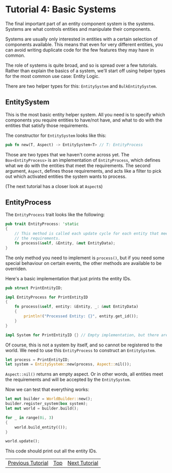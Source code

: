 Tutorial 4: Basic Systems
=========================
The final important part of an entity component system is the systems.
Systems are what controls entities and manipulate their components.

Systems are usually only interested in entities with a certain selection of
components available. This means that even for very different entities, you
can avoid writing duplicate code for the few features they may have in common.

The role of systems is quite broad, and so is spread over a few tutorials.
Rather than explain the basics of a system, we'll start off using helper types
for the most common use case: Entity Logic.

There are two helper types for this: `EntitySystem` and `BulkEntitySystem`.

## EntitySystem

This is the most basic entity helper system. All you need is to specify which
components you require entities to have/not have, and what to do with the
entities that satisfy those requirements.

The constructor for `EntitySystem` looks like this:
```rust
pub fn new(T, Aspect) -> EntitySystem<T> // T: EntityProcess
```
Those are two types that we haven't come across yet. The `Box<EntityProcess>`
is an implementation of `EntityProcess`, which defines what we do with the
entities that meet the requirements. The second argument, `Aspect`, defines
those requirements, and acts like a filter to pick out which activated
entities the system wants to process.

(The next tutorial has a closer look at `Aspect`s)

## EntityProcess

The `EntityProcess` trait looks like the following:
```rust
pub trait EntityProcess: 'static
{
    // This method is called each update cycle for each entity that meets
    // the requirements.
    fn process(&self, &Entity, &mut EntityData);
}
```
The only method you need to implement is `process()`, but if you need some
special behaviour on certain events, the other methods are available to be
overriden.

Here's a basic implementation that just prints the entity IDs.
```rust
pub struct PrintEntityID;

impl EntityProcess for PrintEntityID
{
    fn process(&self, entity: &Entity, _: &mut EntityData)
    {
        println!("Processed Entity: {}", entity.get_id());
    }
}

impl System for PrintEntityID {} // Empty implementation, but there are some methods that may be overriden.
```
Of course, this is not a system by itself, and so cannot be registered to the
world. We need to use this `EntityProcess` to construct an `EntitySystem`.
```rust
let process = PrintEntityID;
let system = EntitySystem::new(process, Aspect::nil());
```
`Aspect::nil()` returns an empty aspect. Or in other words, all entities meet
the requirements and will be accepted by the `EntitySystem`.

Now we can test that everything works:
```rust
let mut builder = WorldBuilder::new();
builder.register_system(box system);
let mut world = builder.build();

for _ in range(0i, 3)
{
    world.build_entity(());
}

world.update();
```
This code should print out all the entity IDs.

<table style="width:100%">
<tr>
<td style="text-align:left"><a href="tutorial3.md">Previous Tutorial</a></td>
<td style="text-align:center"><a href="tutorials.md">Top</a></td>
<td style="text-align:right"><a href="tutorial5.md">Next Tutorial</a></td>
</tr>
</table>
